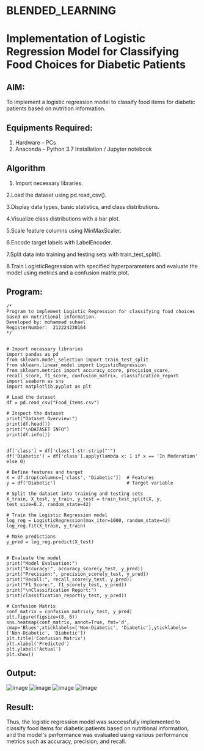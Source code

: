 # BLENDED_LEARNING
# Implementation of Logistic Regression Model for Classifying Food Choices for Diabetic Patients

## AIM:
To implement a logistic regression model to classify food items for diabetic patients based on nutrition information.

## Equipments Required:
1. Hardware – PCs
2. Anaconda – Python 3.7 Installation / Jupyter notebook

## Algorithm
1. Import necessary libraries.
   
2.Load the dataset using pd.read_csv().

3.Display data types, basic statistics, and class distributions.

4.Visualize class distributions with a bar plot.

5.Scale feature columns using MinMaxScaler.

6.Encode target labels with LabelEncoder.

7.Split data into training and testing sets with train_test_split().

8.Train LogisticRegression with specified hyperparameters and evaluate the model using metrics and a confusion matrix plot.
 

## Program:
```
/*
Program to implement Logistic Regression for classifying food choices based on nutritional information.
Developed by: mohammad suhael
RegisterNumber:  212224230164
*/


# Import necessary libraries
import pandas as pd
from sklearn.model_selection import train_test_split
from sklearn.linear_model import LogisticRegression
from sklearn.metrics import accuracy_score, precision_score, recall_score, f1_score, confusion_matrix, classification_report
import seaborn as sns
import matplotlib.pyplot as plt

# Load the dataset
df = pd.read_csv("Food_Items.csv")

# Inspect the dataset
print("Dataset Overview:")
print(df.head())
print("\nDATASET INFO")
print(df.info())


df['class'] = df['class'].str.strip("'")
df['Diabetic'] = df['class'].apply(lambda x: 1 if x == 'In Moderation' else 0)

# Define features and target
X = df.drop(columns=['class', 'Diabetic'])  # Features
y = df['Diabetic']                          # Target variable

# Split the dataset into training and testing sets
X_train, X_test, y_train, y_test = train_test_split(X, y, test_size=0.2, random_state=42)

# Train the Logistic Regression model
log_reg = LogisticRegression(max_iter=1000, random_state=42)
log_reg.fit(X_train, y_train)

# Make predictions
y_pred = log_reg.predict(X_test)


# Evaluate the model
print("Model Evaluation:")
print("Accuracy:", accuracy_score(y_test, y_pred))
print("Precision:", precision_score(y_test, y_pred))
print("Recall:", recall_score(y_test, y_pred))
print("F1 Score:", f1_score(y_test, y_pred))
print("\nClassification Report:")
print(classification_report(y_test, y_pred))

# Confusion Matrix
conf_matrix = confusion_matrix(y_test, y_pred)
plt.figure(figsize=(8, 6))
sns.heatmap(conf_matrix, annot=True, fmt='d', cmap='Blues',xticklabels=['Non-Diabetic', 'Diabetic'],yticklabels=['Non-Diabetic', 'Diabetic'])
plt.title('Confusion Matrix')
plt.xlabel('Predicted')
plt.ylabel('Actual')
plt.show()
```

## Output:
![image](https://github.com/user-attachments/assets/536111de-7bf2-4912-88e6-bdb0f821635d)
![image](https://github.com/user-attachments/assets/9b438f0f-628e-4194-8482-94aee57cf027)
![image](https://github.com/user-attachments/assets/b4b608a0-b0b2-4fe1-976c-a31b644e6dc9)
![image](https://github.com/user-attachments/assets/37bf283d-42f1-4f92-a003-5a555f4f73a8)





## Result:
Thus, the logistic regression model was successfully implemented to classify food items for diabetic patients based on nutritional information, and the model's performance was evaluated using various performance metrics such as accuracy, precision, and recall.
